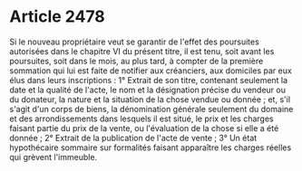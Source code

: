 # Article 2478

Si le nouveau propriétaire veut se garantir de l'effet des poursuites autorisées dans le chapitre VI du présent titre, il est tenu, soit avant les poursuites, soit dans le mois, au plus tard, à compter de la première sommation qui lui est faite de notifier aux créanciers, aux domiciles par eux élus dans leurs inscriptions :   1° Extrait de son titre, contenant seulement la date et la qualité de l'acte, le nom et la désignation précise du vendeur ou du donateur, la nature et la situation de la chose vendue ou donnée ; et, s'il s'agit d'un corps de biens, la dénomination générale seulement du domaine et des arrondissements dans lesquels il est situé, le prix et les charges faisant partie du prix de la vente, ou l'évaluation de la chose si elle a été donnée ;   2° Extrait de la publication de l'acte de vente ;   3° Un état hypothécaire sommaire sur formalités faisant apparaître les charges réelles qui grèvent l'immeuble.